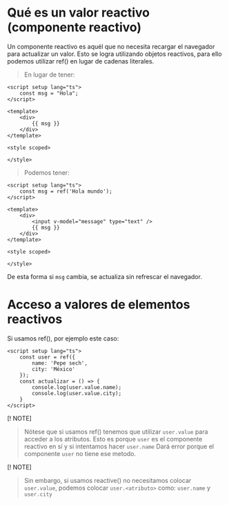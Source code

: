 # Qué es un valor reactivo (componente reactivo)

Un componente reactivo es aquél que no necesita recargar el navegador para actualizar un valor. 
Esto se logra utilizando objetos reactivos, para ello podemos utilizar ref() en lugar de cadenas literales.


> En lugar de tener: 
```vue
<script setup lang="ts">
    const msg = "Hola";
</script>

<template>
    <div>
        {{ msg }}
    </div>
</template>

<style scoped>

</style>
```

> Podemos tener:

```vue
<script setup lang="ts">
    const msg = ref('Hola mundo');
</script>

<template>
    <div>
        <input v-model="message" type="text" />
        {{ msg }}
    </div>
</template>

<style scoped>

</style>
```

De esta forma si `msg` cambia, se actualiza sin refrescar el navegador.


# Acceso a valores de elementos reactivos

Si usamos ref(), por ejemplo este caso:

```vue
<script setup lang="ts">
    const user = ref({
        name: 'Pepe sech',
        city: 'México'
    });
    const actualizar = () => {
        console.log(user.value.name);
        console.log(user.value.city);
    }
</script>
```
[! NOTE]
> Nótese que si usamos ref() tenemos que utilizar `user.value` para acceder a los atributos.
> Esto es porque `user` es el componente reactivo en sí y si intentamos hacer `user.name`
> Dará error porque el componente `user` no tiene ese metodo.

[! NOTE]
> Sin embargo, si usamos reactive() no necesitamos colocar `user.value`, podemos colocar `user.<atributo>`
> como: `user.name` y `user.city`